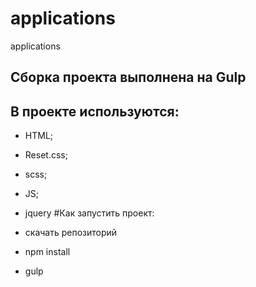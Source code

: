 # applications
applications

## Сборка проекта выполнена на Gulp

## В проекте используются:

- HTML;
- Reset.css;
- scss;
- JS;
- jquery
#Как запустить проект:

- скачать репозиторий
- npm install
- gulp
